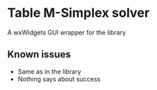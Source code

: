 Table M-Simplex solver
======================

A wxWidgets GUI wrapper for the library

Known issues
------------
* Same as in the library
* Nothing says about success

